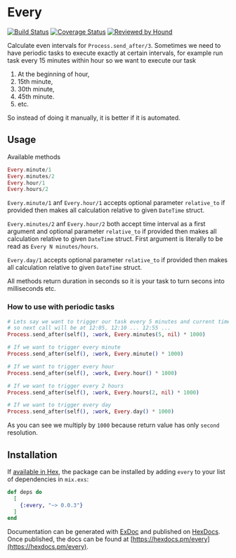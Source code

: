 # Every

[![Build Status](https://travis-ci.com/imanhodjaev/every.svg?branch=master)](https://travis-ci.com/imanhodjaev/every)
[![Coverage Status](https://coveralls.io/repos/github/imanhodjaev/every/badge.svg?branch=master&v=1)](https://coveralls.io/github/imanhodjaev/every?branch=master)
[![Reviewed by Hound](https://img.shields.io/badge/Reviewed_by-Hound-8E64B0.svg)](https://houndci.com)

Calculate even intervals for `Process.send_after/3`.
Sometimes we need to have periodic tasks to execute exactly at
certain intervals, for example run task every 15 minutes within hour
so we want to execute our task

1. At the beginning of hour,
2. 15th minute,
3. 30th minute,
4. 45th minute.
5. etc.

So instead of doing it manually, it is better if it is automated.


## Usage

Available methods

```ex
Every.minute/1
Every.minutes/2
Every.hour/1
Every.hours/2
```

`Every.minute/1` anf `Every.hour/1` accepts optional parameter `relative_to` if provided
then makes all calculation relative to given `DateTime` struct.

`Every.minutes/2` anf `Every.hour/2` both accept time interval as a first argument and
optional parameter `relative_to` if provided then makes all calculation relative to
given `DateTime` struct. First argument is literally to be read as `Every N minutes/hours`.

`Every.day/1` accepts optional parameter `relative_to` if provided
then makes all calculation relative to given `DateTime` struct.

All methods return duration in seconds so it is your task to turn secons into milliseconds etc.


### How to use with periodic tasks

```ex
# Lets say we want to trigger our task every 5 minutes and current time is 12:02
# so next call will be at 12:05, 12:10 ... 12:55 ...
Process.send_after(self(), :work, Every.minutes(5, nil) * 1000)

# If we want to trigger every minute
Process.send_after(self(), :work, Every.minute() * 1000)

# If we want to trigger every hour
Process.send_after(self(), :work, Every.hour() * 1000)

# If we want to trigger every 2 hours
Process.send_after(self(), :work, Every.hours(2, nil) * 1000)

# If we want to trigger every day
Process.send_after(self(), :work, Every.day() * 1000)
```

As you can see we multiply by `1000` because return value has only `second` resolution.


## Installation

If [available in Hex](https://hex.pm/docs/publish), the package can be installed
by adding `every` to your list of dependencies in `mix.exs`:

```elixir
def deps do
  [
    {:every, "~> 0.0.3"}
  ]
end
```

Documentation can be generated with [ExDoc](https://github.com/elixir-lang/ex_doc)
and published on [HexDocs](https://hexdocs.pm). Once published, the docs can
be found at [https://hexdocs.pm/every](https://hexdocs.pm/every).

